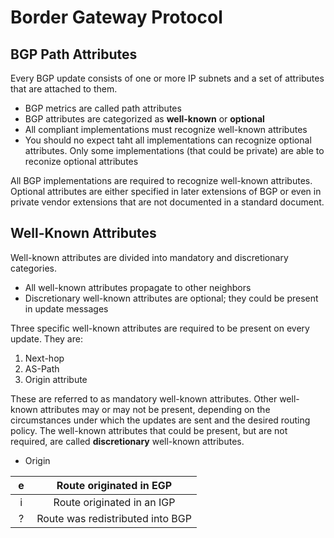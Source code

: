 # Border Gateway Protocol

## BGP Path Attributes

Every BGP update consists of one or more IP subnets and a set of attributes that are attached to them.

* BGP metrics are called path attributes
* BGP attributes are categorized as __well-known__ or __optional__
* All compliant implementations must recognize well-known attributes
* You should no expect taht all implementations can recognize optional attributes. Only some implementations (that could be private) are able to reconize optional attributes

All BGP implementations are required to recognize well-known attributes. Optional attributes are either specified in later extensions of BGP or even in private vendor extensions that are not documented in a standard document.

## Well-Known Attributes

Well-known attributes are divided into mandatory and discretionary categories.

* All well-known attributes propagate to other neighbors
* Discretionary well-known attributes are optional; they could be present in update messages

Three specific well-known attributes are required to be present on every update. They are:

1. Next-hop
2. AS-Path
3. Origin attribute

These are referred to as mandatory well-known attributes. Other well-known attributes may or may not be present, depending on the circumstances under which the updates are sent and the desired routing policy. The well-known attributes that could be present, but are not required, are called __discretionary__ well-known attributes.

* Origin

| &nbsp;e&nbsp;|&nbsp; Route originated in EGP &nbsp;|
|:---:|:---:|
| i | Route originated in an IGP |
| ? | Route was redistributed into BGP|
